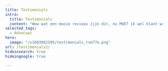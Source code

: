 ```yaml
---
title: Testimonials
intro:
  title: Testimonials
  content: "Wow wat een mooie reviews zijn dit, nu MOET ik wel klant worden. wow!"
selected_tags:
  - Advocaat
hero:
  image: "/v1603982195/testimonials_tsm77e.png"
url: /testimonials2/
hideinsearch: true
hideingoogle: true

---
```

